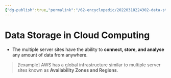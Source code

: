 ```yaml
---
{"dg-publish":true,"permalink":"/62-encyclopedic/20220318224302-data-storage-in-cloud-computing/","dgHomeLink":true,"dgPassFrontmatter":false}
---
```



# Data Storage in Cloud Computing

- The multiple server sites have the ability to **connect, store, and analyse** any amount of data from anywhere.

> [!example]
> AWS has a global infrastructure similar to multiple server sites known as **Availability Zones and Regions**.

